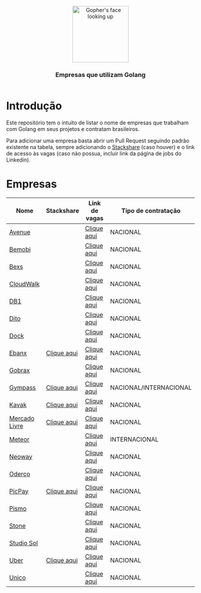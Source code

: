<header>
    <p align="center">
        <img width="150" src="doc/images/gopher-face.png" alt="Gopher's face looking up" />
    </p>
    <h3 align="center">Empresas que utilizam Golang</h3>
</header>

# Introdução

Este repositório tem o intuito de listar o nome de empresas que trabalham com Golang em seus projetos e contratam brasileiros. 

Para adicionar uma empresa basta abrir um Pull Request seguindo padrão existente na tabela, sempre adicionando o 
[Stackshare](https://stackshare.io) (caso houver) e o link de acesso às vagas (caso não possua, incluir link da página de jobs do Linkedin).


# Empresas

| Nome                                                                       | Stackshare                                                                   | Link de vagas                                                                           | Tipo de contratação   |
|----------------------------------------------------------------------------|------------------------------------------------------------------------------|-----------------------------------------------------------------------------------------|-----------------------|
| [Avenue](https://avenue.us)                                                |                                                                              | [Clique aqui](https://avenue.gupy.io)                                                   | NACIONAL              |
| [Bemobi](https://www.bemobi.com)                                           |                                                                              | [Clique aqui](https://bemobi.gupy.io)                                                   | NACIONAL              |
| [Bexs](https://www.bexs.com.br)                                            |                                                                              | [Clique aqui](https://bexs.gupy.io)                                                     | NACIONAL              |
| [CloudWalk](https://cloudwalk.io)                                          |                                                                              | [Clique aqui](https://jobs.lever.co/cloudwalk)                                          | NACIONAL              |
| [DB1](https://www.db1.com.br)                                              |                                                                              | [Clique aqui](https://jobs.kenoby.com/db1-global-software-vagas)                        | NACIONAL              |
| [Dito](https://www.dito.com.br/)                                           |                                                                              | [Clique aqui](https://carreiras.dito.com.br)                                            | NACIONAL              |
| [Dock](https://dock.tech)                                                  |                                                                              | [Clique aqui](https://dock.gupy.io)                                                     | NACIONAL              |
| [Ebanx](https://www.ebanx.com/br)                                          | [Clique aqui](https://stackshare.io/ebanx/ebanx)                             | [Clique aqui](https://boards.greenhouse.io/ebanx)                                       | NACIONAL              |
| [Gobrax](https://gobrax.com.br)                                            |                                                                              | [Clique aqui](https://www.linkedin.com/company/gobrax/jobs)                             | NACIONAL              |
| [Gympass](https://gobrax.com.br)                                           | [Clique aqui](https://stackshare.io/gympass/gympass)                         | [Clique aqui](https://gympass.com/careers)                                              | NACIONAL/INTERNACIONAL|
| [Kavak](https://kavak.com)                                                 | [Clique aqui](https://stackshare.io/kavak/kavak)                             | [Clique aqui](https://www.kavak.com/br/carreiras)                                       | NACIONAL              |
| [Mercado Livre](https://mercadolivre.com.br)                               | [Clique aqui](https://stackshare.io/mercadolibre/mercadolibre )              | [Clique aqui](https://mercadolibre.eightfold.ai/careers)                                | NACIONAL              |
| [Meteor](https://meteor.com)                                               |                                                                              | [Clique aqui](https://lp.meteor.com/company/careers)                                    | INTERNACIONAL         | 
| [Neoway](https://www.neoway.com.br/)                                      |                                                                              | [Clique aqui](https://timeneoway.gupy.io/)                                              | NACIONAL              |
| [Oderço](https://www.oderco.com.br)                                        |                                                                              | [Clique aqui](https://oderco.rhgestor.com.br/vagas)                                     | NACIONAL              |
| [PicPay](https://picpay.com)                                               | [Clique aqui](https://stackshare.io/picpay/picpay)                           | [Clique aqui](https://picpay.com/oportunidades-de-emprego-e-carreiras/central-de-vagas) | NACIONAL              |
| [Pismo](https://www.pismo.io)                                              |                                                                              | [Clique aqui](https://boards.greenhouse.io/pismo)                                       | NACIONAL              |
| [Stone](https://www.stone.com.br)                                          |                                                                              | [Clique aqui](https://trabalheconosco.vagas.com.br/stone/oportunidades)                 | NACIONAL              |
| [Studio Sol](https://www.studiosol.com.br/)                                |                                                                              | [Clique aqui](https://studiosol.gupy.io)                                                | NACIONAL              |
| [Uber](https://www.uber.com/br/pt-br)                                      | [Clique aqui](https://stackshare.io/uber-technologies/uber)                  | [Clique aqui](https://www.uber.com/us/en/careers/list)                                  | NACIONAL              |
| [Unico](https://unico.io)                                                  |                                                                              | [Clique aqui](https://jobs.lever.co/unico)                                              | NACIONAL              |
